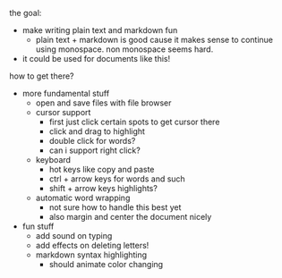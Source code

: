 the goal:
- make writing plain text and markdown fun
  - plain text + markdown is good cause it
  makes sense to continue using monospace.
  non monospace seems hard.
- it could be used for documents like this!

how to get there?
- more fundamental stuff
  - open and save files with file browser
  - cursor support
    - first just click certain spots to get 
    cursor there
    - click and drag to highlight
    - double click for words?
    - can i support right click?
  - keyboard
    - hot keys like copy and paste
    - ctrl + arrow keys for words and such
    - shift + arrow keys highlights?
  - automatic word wrapping
    - not sure how to handle this best yet
    - also margin and center the document nicely
- fun stuff
  - add sound on typing
  - add effects on deleting letters!
  - markdown syntax highlighting
    - should animate color changing
